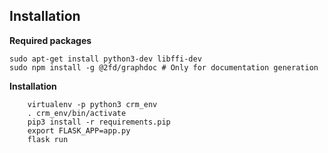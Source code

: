 ## Installation

**Required packages**
```
sudo apt-get install python3-dev libffi-dev
sudo npm install -g @2fd/graphdoc # Only for documentation generation
```

**Installation**
```
    virtualenv -p python3 crm_env
    . crm_env/bin/activate
    pip3 install -r requirements.pip
    export FLASK_APP=app.py
    flask run

```
